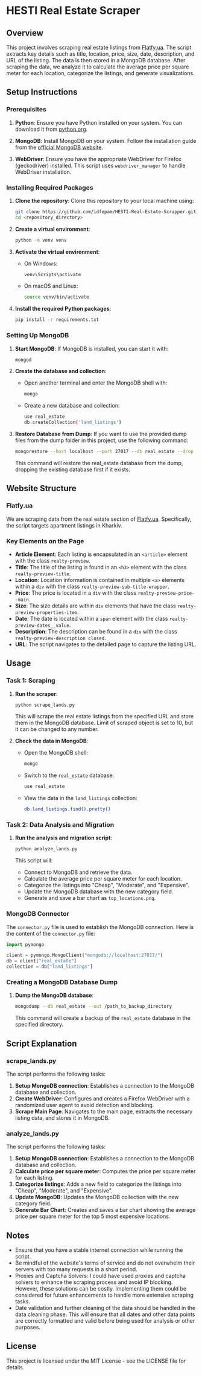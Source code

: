 # HESTI Real Estate Scraper

## Overview 

This project involves scraping real estate listings from [Flatfy.ua](https://flatfy.ua). The script extracts key details such as title, location, price, size, date, description, and URL of the listing. The data is then stored in a MongoDB database. After scraping the data, we analyze it to calculate the average price per square meter for each location, categorize the listings, and generate visualizations.

## Setup Instructions

### Prerequisites

1. **Python**: Ensure you have Python installed on your system. You can download it from [python.org](https://www.python.org/downloads/).

2. **MongoDB**: Install MongoDB on your system. Follow the installation guide from the [official MongoDB website](https://docs.mongodb.com/manual/installation/).

3. **WebDriver**: Ensure you have the appropriate WebDriver for Firefox (geckodriver) installed. This script uses `webdriver_manager` to handle WebDriver installation.

### Installing Required Packages

1. **Clone the repository**: Clone this repository to your local machine using:
   ```sh
   git clone https://github.com/idfepam/HESTI-Real-Estate-Scrapper.git
   cd <repository_directory>
   ```

2. **Create a virtual environment**:
   ```sh
   python -m venv venv
   ```

3. **Activate the virtual environment**:
   - On Windows:
     ```sh
     venv\Scripts\activate
     ```
   - On macOS and Linux:
     ```sh
     source venv/bin/activate
     ```

4. **Install the required Python packages**:
   ```sh
   pip install -r requirements.txt
   ```

### Setting Up MongoDB

1. **Start MongoDB**: If MongoDB is installed, you can start it with:
   ```sh
   mongod
   ```

2. **Create the database and collection**:
   - Open another terminal and enter the MongoDB shell with:
     ```sh
     mongo
     ```
   - Create a new database and collection:
     ```sh
     use real_estate
     db.createCollection('land_listings')
     ```

3. **Restore Database from Dump**:
    If you want to use the provided dump files from the dump folder in this project, use the following command:
    ```sh
    mongorestore --host localhost --port 27017 --db real_estate --drop ./dump/real_estate
    ```
    This command will restore the real_estate database from the dump, dropping the existing database first if it exists.

## Website Structure

### Flatfy.ua

We are scraping data from the real estate section of [Flatfy.ua](https://flatfy.ua). Specifically, the script targets apartment listings in Kharkiv. 

### Key Elements on the Page

- **Article Element**: Each listing is encapsulated in an `<article>` element with the class `realty-preview`.
- **Title**: The title of the listing is found in an `<h3>` element with the class `realty-preview-title`.
- **Location**: Location information is contained in multiple `<a>` elements within a `div` with the class `realty-preview-sub-title-wrapper`.
- **Price**: The price is located in a `div` with the class `realty-preview-price--main`.
- **Size**: The size details are within `div` elements that have the class `realty-preview-properties-item`.
- **Date**: The date is located within a `span` element with the class `realty-preview-dates__value`.
- **Description**: The description can be found in a `div` with the class `realty-preview-description closed`.
- **URL**: The script navigates to the detailed page to capture the listing URL.

## Usage

### Task 1: Scraping

1. **Run the scraper**:
   ```sh
   python scrape_lands.py
   ```

   This will scrape the real estate listings from the specified URL and store them in the MongoDB database. Limit of scraped object is set to 10, but it can be changed to any number.

2. **Check the data in MongoDB**:
   - Open the MongoDB shell:
     ```sh
     mongo
     ```
   - Switch to the `real_estate` database:
     ```sh
     use real_estate
     ```
   - View the data in the `land_listings` collection:
     ```sh
     db.land_listings.find().pretty()
     ```

### Task 2: Data Analysis and Migration

1. **Run the analysis and migration script**:
   ```sh
   python analyze_lands.py
   ```

   This script will:
   - Connect to MongoDB and retrieve the data.
   - Calculate the average price per square meter for each location.
   - Categorize the listings into "Cheap", "Moderate", and "Expensive".
   - Update the MongoDB database with the new category field.
   - Generate and save a bar chart as `top_locations.png`.

### MongoDB Connector

The `connector.py` file is used to establish the MongoDB connection. Here is the content of the `connector.py` file:

```python
import pymongo

client = pymongo.MongoClient("mongodb://localhost:27017/")
db = client["real_estate"]
collection = db["land_listings"]
```

### Creating a MongoDB Database Dump

1. **Dump the MongoDB database**:
   ```sh
   mongodump --db real_estate --out /path_to_backup_directory
   ```

   This command will create a backup of the `real_estate` database in the specified directory.

## Script Explanation

### scrape_lands.py

The script performs the following tasks:

1. **Setup MongoDB connection**: Establishes a connection to the MongoDB database and collection.
2. **Create WebDriver**: Configures and creates a Firefox WebDriver with a randomized user agent to avoid detection and blocking.
3. **Scrape Main Page**: Navigates to the main page, extracts the necessary listing data, and stores it in MongoDB.

### analyze_lands.py

The script performs the following tasks:

1. **Setup MongoDB connection**: Establishes a connection to the MongoDB database and collection.
2. **Calculate price per square meter**: Computes the price per square meter for each listing.
3. **Categorize listings**: Adds a new field to categorize the listings into "Cheap", "Moderate", and "Expensive".
4. **Update MongoDB**: Updates the MongoDB collection with the new category field.
5. **Generate Bar Chart**: Creates and saves a bar chart showing the average price per square meter for the top 5 most expensive locations.

## Notes

- Ensure that you have a stable internet connection while running the script.
- Be mindful of the website's terms of service and do not overwhelm their servers with too many requests in a short period.
- Proxies and Captcha Solvers: I could have used proxies and captcha solvers to enhance the scraping process and avoid IP blocking. However, these solutions can be costly. Implementing them could be considered for future enhancements to handle more extensive scraping tasks.
- Date validation and further cleaning of the data should be handled in the data cleaning phase. This will ensure that all dates and other data points are correctly formatted and valid before being used for analysis or other purposes.

## License

This project is licensed under the MIT License - see the LICENSE file for details.
